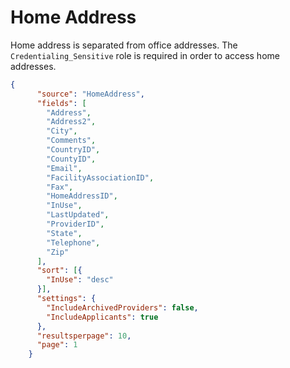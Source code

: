 # Home Address

Home address is separated from office addresses. The `Credentialing_Sensitive` role is required in order to access home addresses.
    
    
```json
{
      "source": "HomeAddress",
      "fields": [
        "Address",
        "Address2",
        "City",
        "Comments",
        "CountryID",
        "CountyID",
        "Email",
        "FacilityAssociationID",
        "Fax",
        "HomeAddressID",
        "InUse",
        "LastUpdated",
        "ProviderID",
        "State",
        "Telephone",
        "Zip"
      ],
      "sort": [{
        "InUse": "desc"
      }],
      "settings": {
        "IncludeArchivedProviders": false,
        "IncludeApplicants": true
      },
      "resultsperpage": 10,
      "page": 1
    }
```